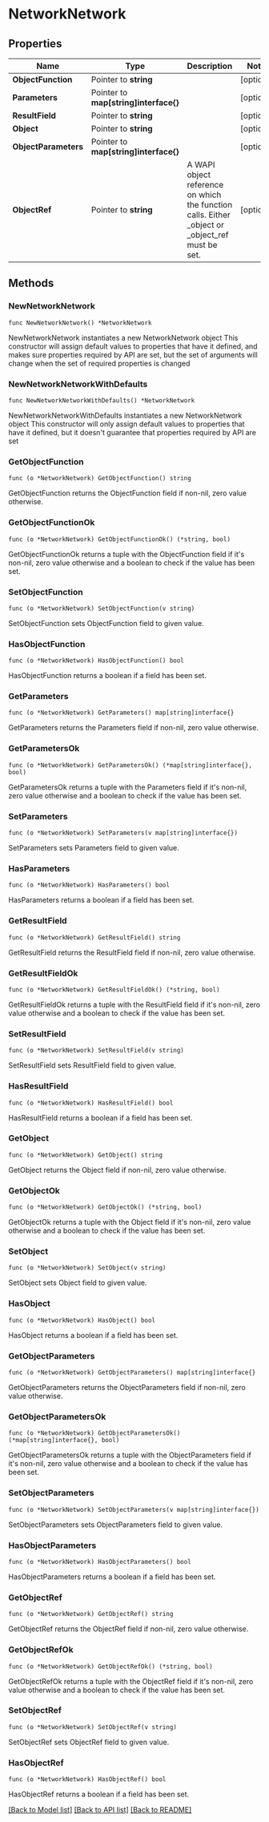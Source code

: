 # NetworkNetwork

## Properties

Name | Type | Description | Notes
------------ | ------------- | ------------- | -------------
**ObjectFunction** | Pointer to **string** |  | [optional] 
**Parameters** | Pointer to **map[string]interface{}** |  | [optional] 
**ResultField** | Pointer to **string** |  | [optional] 
**Object** | Pointer to **string** |  | [optional] 
**ObjectParameters** | Pointer to **map[string]interface{}** |  | [optional] 
**ObjectRef** | Pointer to **string** | A WAPI object reference on which the function calls. Either _object or _object_ref must be set. | [optional] 

## Methods

### NewNetworkNetwork

`func NewNetworkNetwork() *NetworkNetwork`

NewNetworkNetwork instantiates a new NetworkNetwork object
This constructor will assign default values to properties that have it defined,
and makes sure properties required by API are set, but the set of arguments
will change when the set of required properties is changed

### NewNetworkNetworkWithDefaults

`func NewNetworkNetworkWithDefaults() *NetworkNetwork`

NewNetworkNetworkWithDefaults instantiates a new NetworkNetwork object
This constructor will only assign default values to properties that have it defined,
but it doesn't guarantee that properties required by API are set

### GetObjectFunction

`func (o *NetworkNetwork) GetObjectFunction() string`

GetObjectFunction returns the ObjectFunction field if non-nil, zero value otherwise.

### GetObjectFunctionOk

`func (o *NetworkNetwork) GetObjectFunctionOk() (*string, bool)`

GetObjectFunctionOk returns a tuple with the ObjectFunction field if it's non-nil, zero value otherwise
and a boolean to check if the value has been set.

### SetObjectFunction

`func (o *NetworkNetwork) SetObjectFunction(v string)`

SetObjectFunction sets ObjectFunction field to given value.

### HasObjectFunction

`func (o *NetworkNetwork) HasObjectFunction() bool`

HasObjectFunction returns a boolean if a field has been set.

### GetParameters

`func (o *NetworkNetwork) GetParameters() map[string]interface{}`

GetParameters returns the Parameters field if non-nil, zero value otherwise.

### GetParametersOk

`func (o *NetworkNetwork) GetParametersOk() (*map[string]interface{}, bool)`

GetParametersOk returns a tuple with the Parameters field if it's non-nil, zero value otherwise
and a boolean to check if the value has been set.

### SetParameters

`func (o *NetworkNetwork) SetParameters(v map[string]interface{})`

SetParameters sets Parameters field to given value.

### HasParameters

`func (o *NetworkNetwork) HasParameters() bool`

HasParameters returns a boolean if a field has been set.

### GetResultField

`func (o *NetworkNetwork) GetResultField() string`

GetResultField returns the ResultField field if non-nil, zero value otherwise.

### GetResultFieldOk

`func (o *NetworkNetwork) GetResultFieldOk() (*string, bool)`

GetResultFieldOk returns a tuple with the ResultField field if it's non-nil, zero value otherwise
and a boolean to check if the value has been set.

### SetResultField

`func (o *NetworkNetwork) SetResultField(v string)`

SetResultField sets ResultField field to given value.

### HasResultField

`func (o *NetworkNetwork) HasResultField() bool`

HasResultField returns a boolean if a field has been set.

### GetObject

`func (o *NetworkNetwork) GetObject() string`

GetObject returns the Object field if non-nil, zero value otherwise.

### GetObjectOk

`func (o *NetworkNetwork) GetObjectOk() (*string, bool)`

GetObjectOk returns a tuple with the Object field if it's non-nil, zero value otherwise
and a boolean to check if the value has been set.

### SetObject

`func (o *NetworkNetwork) SetObject(v string)`

SetObject sets Object field to given value.

### HasObject

`func (o *NetworkNetwork) HasObject() bool`

HasObject returns a boolean if a field has been set.

### GetObjectParameters

`func (o *NetworkNetwork) GetObjectParameters() map[string]interface{}`

GetObjectParameters returns the ObjectParameters field if non-nil, zero value otherwise.

### GetObjectParametersOk

`func (o *NetworkNetwork) GetObjectParametersOk() (*map[string]interface{}, bool)`

GetObjectParametersOk returns a tuple with the ObjectParameters field if it's non-nil, zero value otherwise
and a boolean to check if the value has been set.

### SetObjectParameters

`func (o *NetworkNetwork) SetObjectParameters(v map[string]interface{})`

SetObjectParameters sets ObjectParameters field to given value.

### HasObjectParameters

`func (o *NetworkNetwork) HasObjectParameters() bool`

HasObjectParameters returns a boolean if a field has been set.

### GetObjectRef

`func (o *NetworkNetwork) GetObjectRef() string`

GetObjectRef returns the ObjectRef field if non-nil, zero value otherwise.

### GetObjectRefOk

`func (o *NetworkNetwork) GetObjectRefOk() (*string, bool)`

GetObjectRefOk returns a tuple with the ObjectRef field if it's non-nil, zero value otherwise
and a boolean to check if the value has been set.

### SetObjectRef

`func (o *NetworkNetwork) SetObjectRef(v string)`

SetObjectRef sets ObjectRef field to given value.

### HasObjectRef

`func (o *NetworkNetwork) HasObjectRef() bool`

HasObjectRef returns a boolean if a field has been set.


[[Back to Model list]](../README.md#documentation-for-models) [[Back to API list]](../README.md#documentation-for-api-endpoints) [[Back to README]](../README.md)


